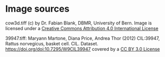 # Image sources

cow3d.tiff (c) by Dr. Fabian Blank, DBMR, University of Bern. Image is licensed under a [Creative Commons Attribution 4.0 International License](http://creativecommons.org/licenses/by/4.0/)

39947.tiff: Maryann Martone, Diana Price, Andrea Thor (2012) CIL:39947, Rattus norvegicus, basket cell. CIL. Dataset. https://doi.org/doi:10.7295/W9CIL39947 covered by a [CC BY 3.0 License](https://creativecommons.org/licenses/by/3.0/)